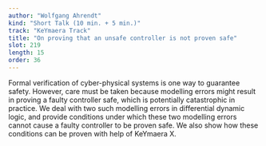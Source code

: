 ```yaml
---
author: "Wolfgang Ahrendt"
kind: "Short Talk (10 min. + 5 min.)"
track: "KeYmaera Track"
title: "On proving that an unsafe controller is not proven safe"
slot: 219
length: 15 
order: 36
---
```


Formal verification of cyber-physical systems is one way to guarantee safety. However, care must be taken because modelling errors might result in proving a faulty controller safe, which is potentially catastrophic in practice. We deal with two such modelling errors in differential dynamic logic, and provide conditions under which these two modelling errors cannot cause a faulty controller to be proven safe. We also show how these conditions can be proven with help of KeYmaera X.
